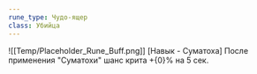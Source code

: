 ```yaml
---
rune_type: Чудо-ящер
class: Убийца
---
```

![[Temp/Placeholder_Rune_Buff.png]]
[Навык - Суматоха] После применения "Суматохи" шанс крита +{0}% на 5 сек.
